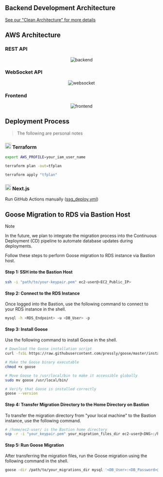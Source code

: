 ## Backend Development Architecture

[See our "Clean Architecture" for more details](backend/api/doc/README.md)


## AWS Architecture

### REST API

<div align="center">
  <img src="https://github.com/user-attachments/assets/830a0e75-4cd3-437f-be9c-c5726c3081fe" alt="backend">
</div>

### WebSocket API

<div align="center">
  <img src="https://github.com/user-attachments/assets/cb3d706a-1aa0-46ee-ac21-6be7873ecf99" alt="websocket">
</div>

### Frontend

<div align="center">
  <img src="https://github.com/user-attachments/assets/8fb9403c-8c05-4b90-a20a-1d1e20ff6d7b" alt="frontend">
</div>


## Deployment Process

> The following are personal notes



### <img src="https://github.com/user-attachments/assets/ad741f50-c034-4167-9982-8db380149315" alt="HashiCorp Terraform" width="20"/> Terraform

```bash
export AWS_PROFILE=your_iam_user_name

terraform plan -out=tfplan

terraform apply "tfplan"
```

### <img src="https://github.com/user-attachments/assets/23b6ca65-c911-4618-8a7e-ac2010cbebd1" alt="Next js" width="20"/> Next.js

Run GitHub Actions manually ([ssg_deploy.yml](.github/workflows/ssg_deploy.yml))

## Goose Migration to RDS via Bastion Host

> [!NOTE]
> In the future, we plan to integrate the migration process into the Continuous Deployment (CD) pipeline to automate database updates during deployments.

Follow these steps to perform Goose migration to RDS instance via Bastion host.

#### Step 1: SSH into the Bastion Host
```bash
ssh -i "path/to/your-keypair.pem" ec2-user@<EC2_Public_IP>
```

#### Step 2: Connect to the RDS Instance
Once logged into the Bastion, use the following command to connect to your RDS instance in the shell.
```bash
mysql -h <RDS_Endpoint> -u <DB_User> -p
```

#### Step 3: Install Goose

Use the following command to install Goose in the shell.
```bash
# Download the Goose installation script
curl -fsSL https://raw.githubusercontent.com/pressly/goose/master/install.sh -o goose | sh

# Make the Goose binary executable
chmod +x goose

# Move Goose to /usr/local/bin to make it accessible globally
sudo mv goose /usr/local/bin/

# Verify that Goose is installed correctly
goose --version
```

#### Step 4: Transfer Migration Directory to the Home Directory on Bastion

To transfer the migration directory from "your local machine" to the Bastion instance, use the following command.
```bash
# /home/ec2-user/ is the Bastion home directory
scp -r -i "your_keypair.pem" your_migration_files_dir ec2-user@<DNS>:/home/ec2-user/
```


#### Step 5: Run Goose Migration

After transferring the migration files, run the Goose migration using the following command in the shell.
```bash
goose -dir /path/to/your_migrations_dir mysql '<DB_User>:<DB_Password>@tcp(<RDS_Endpoint>:3306)/<DB_Name>?parseTime=true' up
```





